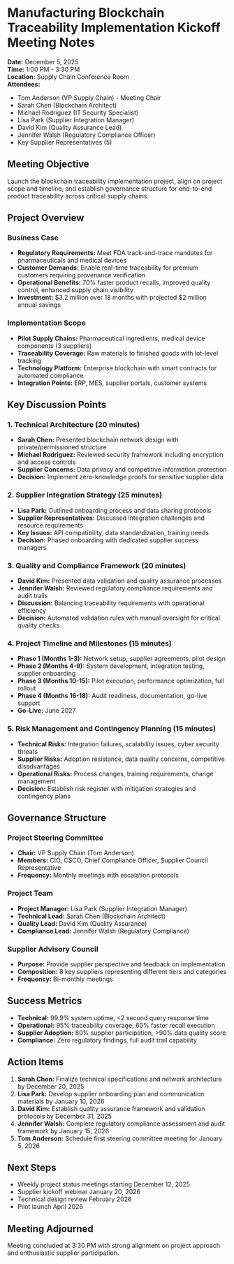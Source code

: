 # Manufacturing Blockchain Traceability Implementation Kickoff Meeting Notes

**Date:** December 5, 2025  
**Time:** 1:00 PM - 3:30 PM  
**Location:** Supply Chain Conference Room  
**Attendees:**  
- Tom Anderson (VP Supply Chain) - Meeting Chair  
- Sarah Chen (Blockchain Architect)  
- Michael Rodriguez (IT Security Specialist)  
- Lisa Park (Supplier Integration Manager)  
- David Kim (Quality Assurance Lead)  
- Jennifer Walsh (Regulatory Compliance Officer)  
- Key Supplier Representatives (5)  

## Meeting Objective
Launch the blockchain traceability implementation project, align on project scope and timeline, and establish governance structure for end-to-end product traceability across critical supply chains.

## Project Overview

### Business Case
- **Regulatory Requirements:** Meet FDA track-and-trace mandates for pharmaceuticals and medical devices
- **Customer Demands:** Enable real-time traceability for premium customers requiring provenance verification
- **Operational Benefits:** 70% faster product recalls, improved quality control, enhanced supply chain visibility
- **Investment:** $3.2 million over 18 months with projected $2 million annual savings

### Implementation Scope
- **Pilot Supply Chains:** Pharmaceutical ingredients, medical device components (3 suppliers)
- **Traceability Coverage:** Raw materials to finished goods with lot-level tracking
- **Technology Platform:** Enterprise blockchain with smart contracts for automated compliance
- **Integration Points:** ERP, MES, supplier portals, customer systems

## Key Discussion Points

### 1. Technical Architecture (20 minutes)
- **Sarah Chen:** Presented blockchain network design with private/permissioned structure
- **Michael Rodriguez:** Reviewed security framework including encryption and access controls
- **Supplier Concerns:** Data privacy and competitive information protection
- **Decision:** Implement zero-knowledge proofs for sensitive supplier data

### 2. Supplier Integration Strategy (25 minutes)
- **Lisa Park:** Outlined onboarding process and data sharing protocols
- **Supplier Representatives:** Discussed integration challenges and resource requirements
- **Key Issues:** API compatibility, data standardization, training needs
- **Decision:** Phased onboarding with dedicated supplier success managers

### 3. Quality and Compliance Framework (20 minutes)
- **David Kim:** Presented data validation and quality assurance processes
- **Jennifer Walsh:** Reviewed regulatory compliance requirements and audit trails
- **Discussion:** Balancing traceability requirements with operational efficiency
- **Decision:** Automated validation rules with manual oversight for critical quality checks

### 4. Project Timeline and Milestones (15 minutes)
- **Phase 1 (Months 1-3):** Network setup, supplier agreements, pilot design
- **Phase 2 (Months 4-9):** System development, integration testing, supplier onboarding
- **Phase 3 (Months 10-15):** Pilot execution, performance optimization, full rollout
- **Phase 4 (Months 16-18):** Audit readiness, documentation, go-live support
- **Go-Live:** June 2027

### 5. Risk Management and Contingency Planning (15 minutes)
- **Technical Risks:** Integration failures, scalability issues, cyber security threats
- **Supplier Risks:** Adoption resistance, data quality concerns, competitive disadvantages
- **Operational Risks:** Process changes, training requirements, change management
- **Decision:** Establish risk register with mitigation strategies and contingency plans

## Governance Structure

### Project Steering Committee
- **Chair:** VP Supply Chain (Tom Anderson)
- **Members:** CIO, CSCO, Chief Compliance Officer, Supplier Council Representative
- **Frequency:** Monthly meetings with escalation protocols

### Project Team
- **Project Manager:** Lisa Park (Supplier Integration Manager)
- **Technical Lead:** Sarah Chen (Blockchain Architect)
- **Quality Lead:** David Kim (Quality Assurance)
- **Compliance Lead:** Jennifer Walsh (Regulatory Compliance)

### Supplier Advisory Council
- **Purpose:** Provide supplier perspective and feedback on implementation
- **Composition:** 8 key suppliers representing different tiers and categories
- **Frequency:** Bi-monthly meetings

## Success Metrics

- **Technical:** 99.9% system uptime, <2 second query response time
- **Operational:** 95% traceability coverage, 60% faster recall execution
- **Supplier Adoption:** 80% supplier participation, >90% data quality score
- **Compliance:** Zero regulatory findings, full audit trail capability

## Action Items

1. **Sarah Chen:** Finalize technical specifications and network architecture by December 20, 2025
2. **Lisa Park:** Develop supplier onboarding plan and communication materials by January 10, 2026
3. **David Kim:** Establish quality assurance framework and validation protocols by December 31, 2025
4. **Jennifer Walsh:** Complete regulatory compliance assessment and audit framework by January 15, 2026
5. **Tom Anderson:** Schedule first steering committee meeting for January 5, 2026

## Next Steps
- Weekly project status meetings starting December 12, 2025
- Supplier kickoff webinar January 20, 2026
- Technical design review February 2026
- Pilot launch April 2026

## Meeting Adjourned
Meeting concluded at 3:30 PM with strong alignment on project approach and enthusiastic supplier participation.